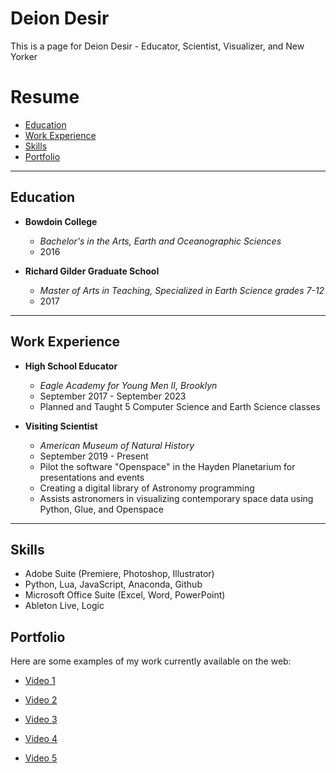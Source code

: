 # Deion Desir

This is a page for Deion Desir - Educator, Scientist, Visualizer, and New Yorker

# Resume
- [Education](#education)
- [Work Experience](#work-experience)
- [Skills](#skills)
- [Portfolio](#portfolio)

---

## Education

- **Bowdoin College**
  - *Bachelor's in the Arts, Earth and Oceanographic Sciences*
  - 2016

- **Richard Gilder Graduate School**
  - *Master of Arts in Teaching, Specialized in Earth Science grades 7-12*
  - 2017

---

## Work Experience

- **High School Educator**
  - *Eagle Academy for Young Men II, Brooklyn*
  - September 2017 - September 2023
  - Planned and Taught 5 Computer Science and Earth Science classes

- **Visiting Scientist**
  - *American Museum of Natural History*
  - September 2019 - Present
  - Pilot the software "Openspace" in the Hayden Planetarium for presentations and events
  - Creating a digital library of Astronomy programming
  - Assists astronomers in visualizing contemporary space data using Python, Glue, and Openspace

---

## Skills

- Adobe Suite (Premiere, Photoshop, Illustrator)
- Python, Lua, JavaScript, Anaconda, Github
- Microsoft Office Suite (Excel, Word, PowerPoint)
- Ableton Live, Logic


## Portfolio 

Here are some examples of my work currently available on the web:

- [Video 1](https://www.youtube.com/watch?v=_9GA0PjOSbI)


- [Video 2](https://www.youtube.com/watch?v=N79TowJOHHE)
 

- [Video 3](https://www.youtube.com/watch?v=4b61xxeAa4U)
  

- [Video 4](https://www.youtube.com/watch?v=GL0SJTFWejA)
  

- [Video 5](https://www.youtube.com/watch?v=6m0Rfs2hnkA)
  
